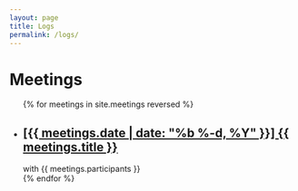 ```yaml
---
layout: page
title: Logs
permalink: /logs/
---
```

<div class="home">

  <h1 class="page-heading">Meetings</h1>

  <ul class="log-list">
    {% for meetings in site.meetings reversed %}
      <li>
        <h2 class="log-link">
          <a class="log-link" href="{{ meetings.url | prepend: site.baseurl }}">[{{ meetings.date | date: "%b %-d, %Y" }}] {{ meetings.title }}</a>
        </h2>
        <span class="log-meta">with {{ meetings.participants }}</span>
      </li>
    {% endfor %}
  </ul>

</div>